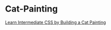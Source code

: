 # Cat-Painting
<a href='https://www.freecodecamp.org/learn/2022/responsive-web-design/learn-intermediate-css-by-building-a-cat-painting'>Learn Intermediate CSS by Building a Cat Painting</a>
